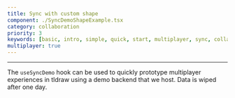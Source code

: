```yaml
---
title: Sync with custom shape
component: ./SyncDemoShapeExample.tsx
category: collaboration
priority: 3
keywords: [basic, intro, simple, quick, start, multiplayer, sync, collaboration, custom shape]
multiplayer: true
---
```


---

The `useSyncDemo` hook can be used to quickly prototype multiplayer experiences in tldraw using a demo backend that we host. Data is wiped after one day.
